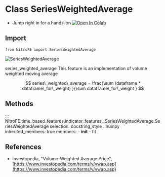 
# Class SeriesWeightedAverage

* Jump right in for a hands-on [![Open In Colab](https://camo.githubusercontent.com/52feade06f2fecbf006889a904d221e6a730c194/68747470733a2f2f636f6c61622e72657365617263682e676f6f676c652e636f6d2f6173736574732f636f6c61622d62616467652e737667)](https://colab.research.google.com/drive/1ifwYR9RhQw4WV5qM2CuhWWXAo-J8Oj-Q?usp=sharing)

## Import
`
from NitroFE import SeriesWeightedAverage
`

![SeriesWeightedAverage](https://media.giphy.com/media/4bgFEo3yfEzHX7LyqB/giphy.gif)

series_weighted_average
This feature is an implementation of volume weighted moving average

$$
series\_weighted\_average =  \frac{\sum (dataframe * dataframe\_for\_weight) }{\sum dataframe\_for\_weight }
$$


## Methods

::: NitroFE.time_based_features.indicator_features._SeriesWeightedAverage.SeriesWeightedAverage
    selection:
        docstring_style : numpy
        inherited_members: true
        members:
        - __init__
        - fit

References
----------
* investopedia, "Volume-Weighted Average Price",
    [https://www.investopedia.com/terms/v/vwap.asp](https://www.investopedia.com/terms/v/vwap.asp)
